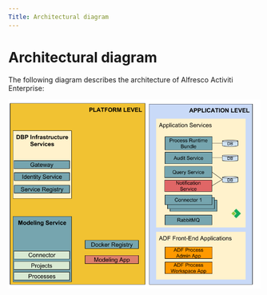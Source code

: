 ```yaml
---
Title: Architectural diagram
---
```


# Architectural diagram

The following diagram describes the architecture of Alfresco Activiti Enterprise: 

![Architectural Diagram](../images/arch-diagram.png)